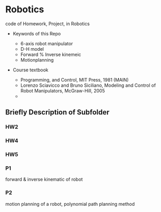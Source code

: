 # Robotics
code of Homework, Project, in Robotics
- Keywords of this Repo
  - 6-axis robot manipulator
  - D-H model
  - Forward % Inverse kinemeic
  - Motionplanning

- Course textbook
  - Programming, and Control, MIT Press, 1981 (MAIN)
  - Lorenzo Sciavicco and Bruno Siciliano, Modeling and Control of Robot Manipulators, McGraw-Hill, 2005
  - 
## Briefly Description of Subfolder
### HW2

### HW4

### HW5

### P1
forward & inverse kinematic of robot

### P2
motion planning of a robot, polynomial path planning method
